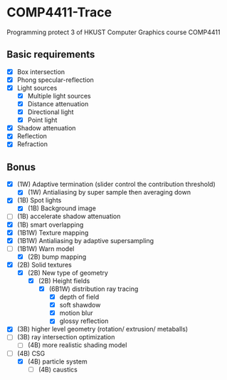 # **COMP4411-Trace**

Programming protect 3 of HKUST Computer Graphics course COMP4411

## Basic requirements

- [x] Box intersection
- [x] Phong specular-reflection
- [x] Light sources
  - [x] Multiple light sources
  - [x] Distance attenuation
  - [x] Directional light
  - [x] Point light
- [x] Shadow attenuation
- [x] Reflection
- [X] Refraction

## Bonus

- [X] (1W) Adaptive termination (slider control the contribution threshold)
  - [X] (1W) Antialiasing by super sample then averaging down
- [X] (1B) Spot lights
  - [X] (1B) Background image
- [ ] (1B) accelerate shadow attenuation
- [x] (1B) smart overlapping
- [X] (1B1W) Texture mapping
- [x] (1B1W) Antialiasing by adaptive supersampling
- [ ] (1B1W) Warn model
  - [X] (2B) bump mapping
- [X] (2B) Solid textures
  - [X] (2B) New type of geometry
    - [X] (2B) Height fields
      - [X] (6B1W) distribution ray tracing
        - [X] depth of field
        - [X] soft shawdow
        - [X] motion blur
        - [x] glossy reflection
- [X] (3B) higher level geometry (rotation/ extrusion/ metaballs)
- [ ] (3B) ray intersection optimization
  - [ ] (4B) more realistic shading model
- [ ] (4B) CSG
  - [x] (4B) particle system
    - [ ] (4B) caustics